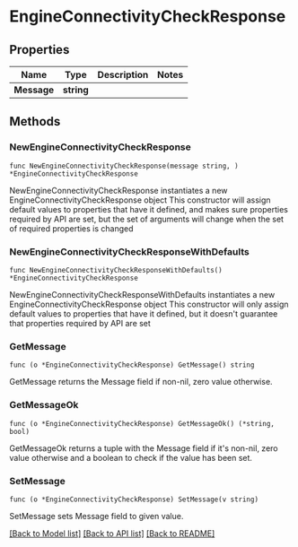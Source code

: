 # EngineConnectivityCheckResponse

## Properties

Name | Type | Description | Notes
------------ | ------------- | ------------- | -------------
**Message** | **string** |  | 

## Methods

### NewEngineConnectivityCheckResponse

`func NewEngineConnectivityCheckResponse(message string, ) *EngineConnectivityCheckResponse`

NewEngineConnectivityCheckResponse instantiates a new EngineConnectivityCheckResponse object
This constructor will assign default values to properties that have it defined,
and makes sure properties required by API are set, but the set of arguments
will change when the set of required properties is changed

### NewEngineConnectivityCheckResponseWithDefaults

`func NewEngineConnectivityCheckResponseWithDefaults() *EngineConnectivityCheckResponse`

NewEngineConnectivityCheckResponseWithDefaults instantiates a new EngineConnectivityCheckResponse object
This constructor will only assign default values to properties that have it defined,
but it doesn't guarantee that properties required by API are set

### GetMessage

`func (o *EngineConnectivityCheckResponse) GetMessage() string`

GetMessage returns the Message field if non-nil, zero value otherwise.

### GetMessageOk

`func (o *EngineConnectivityCheckResponse) GetMessageOk() (*string, bool)`

GetMessageOk returns a tuple with the Message field if it's non-nil, zero value otherwise
and a boolean to check if the value has been set.

### SetMessage

`func (o *EngineConnectivityCheckResponse) SetMessage(v string)`

SetMessage sets Message field to given value.



[[Back to Model list]](../README.md#documentation-for-models) [[Back to API list]](../README.md#documentation-for-api-endpoints) [[Back to README]](../README.md)


